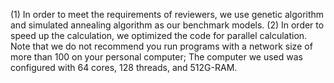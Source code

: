 (1) In order to meet the requirements of reviewers, we use genetic algorithm and simulated annealing algorithm as our benchmark models.
(2) In order to speed up the calculation, we optimized the code for parallel calculation.
Note that we do not recommend you run programs with a network size of more than 100 on your personal computer; 
The computer we used was configured with 64 cores, 128 threads, and 512G-RAM.
